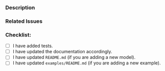 ### Description
<!--- Describe your changes in detail -->
<!--- Why is this change required? What problem does it solve? -->


### Related Issues
<!--- If it fixes an open issue, please link to the issue here. -->


### Checklist:
<!--- Go over all the following points, and put an `x` in all the boxes that apply. -->
<!--- If you're unsure about any of these, don't hesitate to ask. We're here to help! -->
- [ ] I have added tests.
- [ ] I have updated the documentation accordingly.
- [ ] I have updated `README.md` (if you are adding a new model).
- [ ] I have updated `examples/README.md` (if you are adding a new example).
